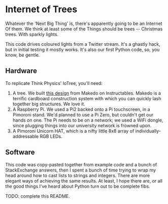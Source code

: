 # Internet of Trees

Whatever the 'Next Big Thing' is, there's apparently going to be an Internet Of them. We think at least some of the Things should be trees -- Christmas trees. With sparkly lights.

This code drives coloured lights from a Twitter stream. It's a ghastly hack, but in initial testing it mostly works. It's also our first Python code, so, you know, be gentle.

## Hardware

To replicate Think Physics' IoTree, you'll need:

1. A tree. We built [this design](http://www.instructables.com/id/Makedo-Christmas-tree/ "Makedo Cardboard Christmas tree: 2015 UPDATE") from Makedo on Instructables. Makedo is a terrific cardboard construction system with which you can quickly lash together big structures. We love it.
2. A Raspberry Pi. We used a Pi2 backed onto a Pi touchscreen, in a Pimoroni stand. We'd planned to use a Pi Zero, but couldn't get our hands on one. The Pi needs to be on a network; we used a WiFi dongle, since plugging things into our university network is frowned upon.
3. A Pimoroni Unicorn HAT, which is a nifty little 8x8 array of individually-addressable RGB LEDs.

## Software

This code was copy-pasted together from example code and a bunch of StackExchange answers, then I spent a bunch of time trying to wrap my head around how to cast lists to strings and integers. There are more elegant ways of achieving the same results. At least, I hope there are, or all the good things I've heard about Python turn out to be complete fibs.

TODO: complete this README.